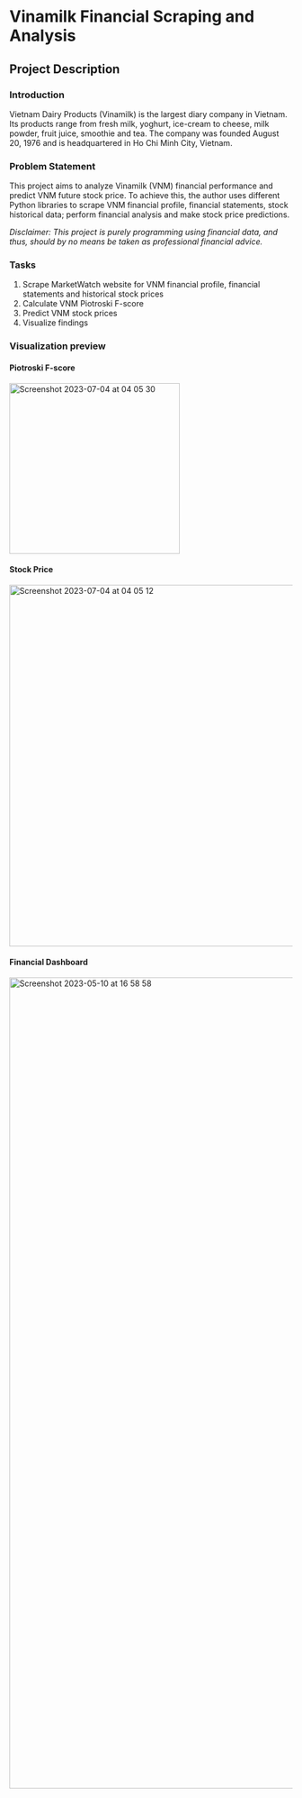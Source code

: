 
# Vinamilk Financial Scraping and Analysis

## Project Description
### Introduction
Vietnam Dairy Products (Vinamilk) is the largest diary company in Vietnam. Its products range from fresh milk, yoghurt, ice-cream to cheese, milk powder, fruit juice, smoothie and tea. The company was founded August 20, 1976 and is headquartered in Ho Chi Minh City, Vietnam.

### Problem Statement
This project aims to analyze Vinamilk (VNM) financial performance and predict VNM future stock price. To achieve this, the author uses different Python libraries to scrape VNM financial profile, financial statements, stock historical data; perform financial analysis and make stock price predictions. 

 *Disclaimer: This project is purely programming using financial data, and thus, should by no means be taken as professional financial advice.* 

### Tasks
1. Scrape MarketWatch website for VNM financial profile, financial statements and historical stock prices
2. Calculate VNM Piotroski F-score 
3. Predict VNM stock prices
4. Visualize findings

### Visualization preview
#### Piotroski F-score
<img width="303" alt="Screenshot 2023-07-04 at 04 05 30" src="https://github.com/ngocminhantran/VNM-Financial-Scraping-and-Analysis/assets/130781119/e1b4b05a-1d30-4081-a613-d2a1c8b7783f">

#### Stock Price
<img width="642" alt="Screenshot 2023-07-04 at 04 05 12" src="https://github.com/ngocminhantran/VNM-Financial-Scraping-and-Analysis/assets/130781119/1ccf3c7a-431b-43b0-8e56-7078a55a0eed">

#### Financial Dashboard
<img width="1440" alt="Screenshot 2023-05-10 at 16 58 58" src="https://github.com/ngocminhantran/VNM-Financial-Scraping-and-Analysis/assets/130781119/4ffb73ff-b374-4580-a40e-dd04d0c1bdd1">

